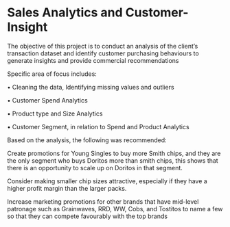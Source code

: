 # Sales Analytics and Customer-Insight


The objective of this project is to conduct an analysis of the client’s transaction dataset and identify customer purchasing behaviours to generate insights and provide commercial recommendations

Specific area of focus includes:

• Cleaning the data, Identifying missing values and outliers

• Customer Spend Analytics

• Product type and Size Analytics

• Customer Segment, in relation to Spend and Product Analytics


Based on the analysis, the following was recommended:

Create promotions for Young Singles to buy more Smith chips, and they are the only segment who buys Doritos more than smith chips, this shows that there is an opportunity to scale up on Doritos in that segment.

Consider making smaller chip sizes attractive, especially if they have a higher profit margin than the larger packs.

Increase marketing promotions for other brands that have mid-level patronage such as Grainwaves, RRD, WW, Cobs, and Tostitos to name a few so that they can compete favourably with the top brands
